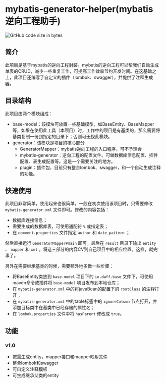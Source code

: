# mybatis-generator-helper(mybatis逆向工程助手)
![GitHub code size in bytes](https://img.shields.io/github/languages/code-size/daffupman/mybatis-generator-helper)

## 简介

此项目是基于mybatis的逆向工程封装。mybatis的逆向工程可以帮我们自动生成单表的CRUD，减少一些重复工作，可提高工作效率节约开发时间。在这基础之上，此项目还编写了自定义的插件（lombok、swagger），并提供了注释生成器。


## 目录结构

此项目由两个模块组成：
- base-model：该模块可放置一些基础模型，如BaseEntity、BaseMapper等，如果在使用此工具（本项目）时，工作中的项目是有基类的，那么需要将基类复制一份到指定的目录下；否则可无视此模块。
- generator：该模块是项目的核心部分
    - GeneratorMapper：mybatis逆向工程的入口程序，可不予理会
    - mybatis-generator：逆向工程的配置文件。可做数据库信息配置、插件配置、表生成配置等。这是一个需要关注的地方。
    - plugin：插件包，目前只有整合lombok、swagger，和一个自动生成注释的功能。
    

##  快速使用

此项目非常简单，使用起来也很简单。一般在初次使用该项目时，只需要修改 `mybatis-generator.xml` 文件即可。修改的内容包括：
- 数据库连接信息；
- 需要生成的数据库表，可使用通配符 `%` 或指定表；
- 在 `comment.properties` 文件指定 `author` 和 `date_pattern` ；

然后直接运行 `GeneratorMapper#main` 即可。最后在 `result` 目录下输出 `entity` 、 `mapper` 和 `xml` 。将这三部分的内容CV到自己项目中的相应位置。这样，就完事了。

另外在需要继承基类的时候，需要额外地多做一些步骤：
- 将BaseEntity类放到 `base-model` 项目下的 `io.daff.base` 文件下，可使用maven命令或插件将 `base-model` 项目发布到本地仓库；
- 在 `mybatis-generator.xml` 中的将javaBean的配置下的 `rootClass` 的注释打开；
- 在 `mybatis-generator.xml` 中的table标签中的 `ignoreColumn` 节点打开，并添加目标类中在基类中已经存储的属性名；
- 在 `lombok.properties` 文件中将 `hasParent` 修改成 `true`。


##  功能

### v1.0

- 按需生成entity，mapper接口和mapper映射文件
- 整合lombok和swagger
- 可自定义注释模板
- 可生成继承父类的entity